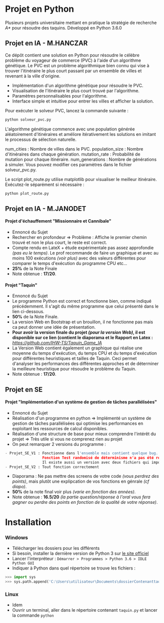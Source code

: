 
# Projet en Python 
Plusieurs projets universitaire mettant en pratique la stratégie de recherche _A*_ pour
résoudre des taquins.
Développé en Python 3.6.0

## Projet en IA - M.HANCZAR

Ce dépôt contient une solution en Python pour résoudre le célèbre problème du voyageur de commerce (PVC) à l'aide d'un algorithme génétique. Le PVC est un problème algorithmique bien connu qui vise à trouver l'itinéraire le plus court passant par un ensemble de villes et revenant à la ville d'origine.

- Implémentation d'un algorithme génétique pour résoudre le PVC.
- Visualisation de l'itinéraire le plus court trouvé par l'algorithme.
- Paramètres personnalisables pour l'algorithme.
- Interface simple et intuitive pour entrer les villes et afficher la solution.

Pour exécuter le solveur PVC, lancez la commande suivante :

```bash 
python solveur_pvc.py
```
L'algorithme génétique commence avec une population générée aléatoirement d'itinéraires et améliore itérativement les solutions en imitant le processus de sélection naturelle.

num_cities : Nombre de villes dans le PVC.
population_size : Nombre d'itinéraires dans chaque génération.
mutation_rate : Probabilité de mutation pour chaque itinéraire.
num_generations : Nombre de générations à simuler.
Vous pouvez modifier ces paramètres dans le fichier solveur_pvc.py.

Le script plot_route.py utilise matplotlib pour visualiser le meilleur itinéraire. Exécutez-le séparément si nécessaire :
```bash
python plot_route.py
```

## Projet en IA - M.JANODET

#### Projet d'échauffement "Missionnaire et Cannibale" 

- Ennoncé du Sujet
- Rechercher en profondeur => Problème : Affiche le premier chemin trouvé et non le plus court, le reste est correct. 
- Compte rendu en LateX + étude expérimentale pas assez approfondie *(pas eu le temps)*. Le prof recommande de faire un graphique et avec au moins 100 exécutions *(voir plus)* avec des valeurs différentes pour comparer le temps d'exécution du programme CPU etc... 
- **25%** de la Note Finale
- Note obtenue : **17/20**.

#### Projet "Taquin"

- Ennoncé du Sujet
- Le programme Python est correct et fonctionne bien, comme indiqué précédemment. Il s'agit du même programme que celui présenté dans le lien ci-dessous.
- **50%** de la Note Finale.
- La version Web en Bootstrap et un brouillon, il ne fonctionne pas mais ca peut donner une idée de présentation.
- **Pour avoir la version finale du projet *(pour la version Web)*, il est disponible sur ce lien (contient le diaporama et le Rapport en Latex :** *https://github.com/IHW-TS/Taquin_Game_IA*
- La Version Web contient également un graphique qui réalise une moyenne du temps d'exécution, du temps CPU et du temps d'exécution pour différentes heuristiques et tailles de Taquin. Ceci permet d'analyser les performances des différentes approches et de déterminer la meilleure heuristique pour résoudre le problème du Taquin.
- Note obtenue : **17/20**.

## Projet en SE

#### Projet "Implémentation d'un système de gestion de tâches parallélisées"

- Ennoncé du Sujet
- Réalisation d'un programme en python => Implémenté un système de gestion de tâches parallélisées qui optimise les performances en exploitant les ressources de calcul disponibles.  
- Réalisation d'une structure de base pour mieux comprendre l'intérêt du projet => Très utile si vous ne comprenez rien au projet 
- On peut remarquer 2 versions du programme : 
```python
- Projet_SE_V1 : Fonctionne dans l'ensemble mais contient quelque bug.
                 Fonction Test randomisé de déterminisme n'a pas été réalisé. 
                 Il existe aussi un version avec deux fichiers qui imposé par le sujet.
- Projet_SE_V2 : Tout fonction correctement 
```
- Diaporama : Ne pas mettre des screens de votre code *(vous perdrez des points)*, mais plutôt une explipcation de vos fonctions en génrale *(cf diapo)*.
- **50%** de la note final voir plus *(varie en fonction des années)*.
- Note obtenue : **16.5/20** *(la partie question/réponse à l'oral vous fera gagner ou perdre des points en fonction de la qualité de votre réponse)*.

# Installation
### Windows
- Télécharger les dossiers pour les différents 
- Si besoin, installer la dernière version de Python 3 sur 
[le site officiel](https://www.python.org/downloads/windows/)
- Lancer l'interpréteur : `Démarrer > Programmes > Python 3.6 > IDLE Python GUI`
- Indiquer à Python dans quel répertoire se trouve les fichiers :
```python
>>> import sys
>>> sys.path.append('C:\Users\utilisateur\Documents\dossierContenanttaquinpy') #exemple
```

### Linux
- Idem
- Ouvrir un terminal, aller dans le répertoire contenant `taquin.py` et lancer
la commande `python`

